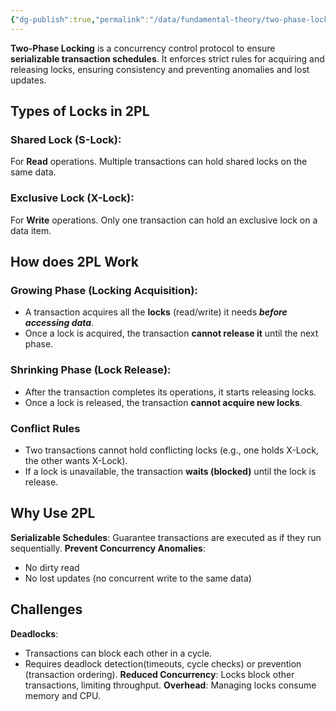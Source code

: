 ```yaml
---
{"dg-publish":true,"permalink":"/data/fundamental-theory/two-phase-locking-2-pl/"}
---
```



**Two-Phase Locking** is a concurrency control protocol to ensure **serializable transaction schedules**. It enforces strict rules for acquiring and releasing locks, ensuring consistency and preventing anomalies and lost updates.

## Types of Locks in 2PL
### Shared Lock (S-Lock):
For **Read** operations.
Multiple transactions can hold shared locks on the same data.
### Exclusive Lock (X-Lock):
For **Write** operations.
Only one transaction can hold an exclusive lock on a data item.

## How does 2PL Work
### Growing Phase (Locking Acquisition):
- A transaction acquires all the **locks** (read/write) it needs ***before accessing data***.
- Once a lock is acquired, the transaction **cannot release it** until the next phase.
### Shrinking Phase (Lock Release):
- After the transaction completes its operations, it starts releasing locks.
- Once a lock is released, the transaction **cannot acquire new locks**.
### Conflict Rules
- Two transactions cannot hold conflicting locks (e.g., one holds X-Lock, the other wants X-Lock).
- If a lock is unavailable, the transaction **waits (blocked)** until the lock is release.

## Why Use 2PL
**Serializable Schedules**: Guarantee transactions are executed as if they run sequentially.
**Prevent Concurrency Anomalies**: 
- No dirty read 
- No lost updates (no concurrent write to the same data)

## Challenges
**Deadlocks**:
- Transactions can block each other in a cycle.
- Requires deadlock detection(timeouts, cycle checks) or prevention (transaction ordering).
**Reduced Concurrency**:
Locks block other transactions, limiting throughput.
**Overhead**:
Managing locks consume memory and CPU.

